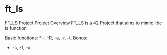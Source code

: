 # ft_ls

FT_LS Project
Project Overview
FT_LS is a 42 Project that aims to mimic libc ls function

Basic functions:
*-l, -R, -a, -r, -t.
Bonus:
* -c, -1, -d.
